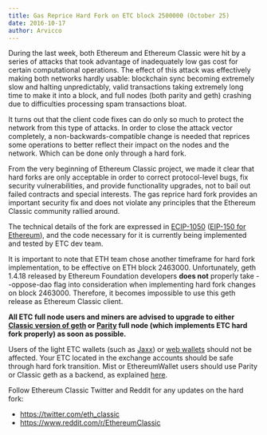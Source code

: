```yaml
---
title: Gas Reprice Hard Fork on ETC block 2500000 (October 25)
date: 2016-10-17
author: Arvicco
---
```


During the last week, both Ethereum and Ethereum Classic were hit by a series of attacks that took advantage of inadequately low gas cost for certain computational operations. The effect of this attack was effectively making both networks hardly usable: blockchain sync becoming extremely slow and halting unpredictably, valid transactions taking extremely long time to make it into a block, and full nodes (both parity and geth) crashing due to difficulties processing spam transactions bloat.

It turns out that the client code fixes can do only so much to protect the network from this type of attacks. In order to close the attack vector completely, a non-backwards-compatible change is needed that reprices some operations to better reflect their impact on the nodes and the network. Which can be done only through a hard fork.

From the very beginning of Ethereum Classic project, we made it clear that hard forks are only acceptable in order to correct protocol-level bugs, fix security vulnerabilities, and provide functionality upgrades, not to bail out failed contracts and special interests. The gas reprice hard fork provides an important security fix and does not violate any principles that the Ethereum Classic community rallied around.

The technical details of the fork are expressed in [ECIP-1050](https://github.com/ethereumproject/ECIPs/issues/17) ([EIP-150 for Ethereum](https://github.com/ethereum/EIPs/issues/150)), and the code necessary for it is currently being implemented and tested by ETC dev team.

It is important to note that ETH team chose another timeframe for hard fork implementation, to be effective on ETH block 2463000. Unfortunately, geth 1.4.18 released by Ethereum Foundation developers **does not** properly take --oppose-dao flag into consideration when implementing hard fork changes on block 2463000. Therefore, it becomes impossible to use this geth release as Ethereum Classic client.

**All ETC full node users and miners are advised to upgrade to either [Classic version of geth](https://github.com/ethereumproject/go-ethereum/releases) or [Parity](https://github.com/ethcore/parity/releases/) full node (which implements ETC hard fork properly) as soon as possible.**

Users of the light ETC wallets (such as [Jaxx](https://jaxx.io/)) or [web wallets](http://classicetherwallet.com/) should not be affected. Your ETC located in the exchange accounts should be safe through hard fork transition. Mist or EthereumWallet users should use Parity or Classic geth as a backend, as explained [here](https://www.youtube.com/watch?v=peAnJ3rRn04).

Follow Ethereum Classic Twitter and Reddit for any updates on the hard fork:

* https://twitter.com/eth_classic
* https://www.reddit.com/r/EthereumClassic
